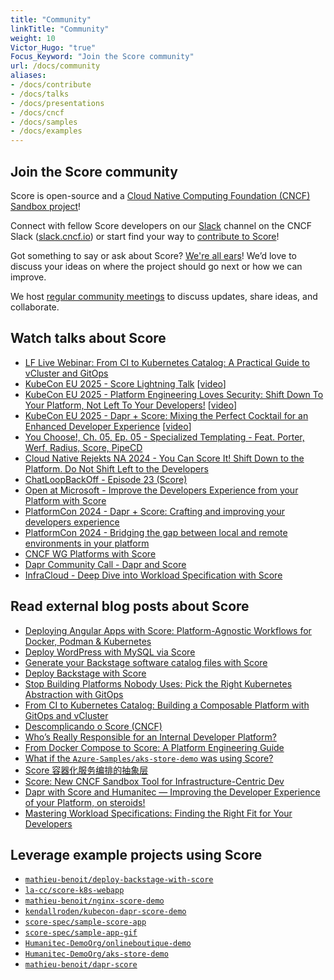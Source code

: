 ```yaml
---
title: "Community"
linkTitle: "Community"
weight: 10
Victor_Hugo: "true"
Focus_Keyword: "Join the Score community"
url: /docs/community
aliases:
- /docs/contribute
- /docs/talks
- /docs/presentations
- /docs/cncf
- /docs/samples
- /docs/examples
---
```


## Join the Score community

Score is open-source and a [Cloud Native Computing Foundation (CNCF) Sandbox project](https://www.cncf.io/projects/score/)!

Connect with fellow Score developers on our [Slack](https://cloud-native.slack.com/archives/C07DN0D1UCW) channel on the CNCF Slack ([slack.cncf.io](https://slack.cncf.io/)) or start find your way to [contribute to Score](https://github.com/score-spec/spec/blob/main/CONTRIBUTING.md)!

Got something to say or ask about Score? [We're all ears](https://github.com/score-spec/spec/discussions)! We’d love to discuss your ideas on where the project should go next or how we can improve.

We host [regular community meetings](https://github.com/score-spec/spec?tab=readme-ov-file#-get-in-touch) to discuss updates, share ideas, and collaborate.

## Watch talks about Score

- [LF Live Webinar: From CI to Kubernetes Catalog: A Practical Guide to vCluster and GitOps](https://youtu.be/U4AgmEo3oV8)
- [KubeCon EU 2025 - Score Lightning Talk](https://sched.co/1tcwp) [[video](https://youtu.be/Nq_PgPKZHsc?list=PLj6h78yzYM2MP0QhYFK8HOb8UqgbIkLMc)]
- [KubeCon EU 2025 - Platform Engineering Loves Security: Shift Down To Your Platform, Not Left To Your Developers!](https://sched.co/1txGE) [[video](https://youtu.be/Es3DBj2UgIE?list=PLj6h78yzYM2MP0QhYFK8HOb8UqgbIkLMc)]
- [KubeCon EU 2025 - Dapr + Score: Mixing the Perfect Cocktail for an Enhanced Developer Experience](https://sched.co/1txGi) [[video](https://youtu.be/-fGztPUuD8k?list=PLj6h78yzYM2MP0QhYFK8HOb8UqgbIkLMc)]
- [You Choose!, Ch. 05, Ep. 05 - Specialized Templating - Feat. Porter, Werf, Radius, Score, PipeCD](https://youtu.be/TEZVeWsirsw)
- [Cloud Native Rejekts NA 2024 - You Can Score It! Shift Down to the Platform. Do Not Shift Left to the Developers](https://youtu.be/qdk5mLEnrNo)
- [ChatLoopBackOff - Episode 23 (Score)](https://www.youtube.com/watch?v=BRiZ0t6MYNo&list=PLj6h78yzYM2PnyOsrsCbR_kqjCKfPObHK&index=22)
- [Open at Microsoft - Improve the Developers Experience from your Platform with Score](https://learn.microsoft.com/en-us/shows/open-at-microsoft/improve-the-developers-experience-from-your-platform-with-score)
- [PlatformCon 2024 - Dapr + Score: Crafting and improving your developers experience](https://platformcon.com/talks/dapr-score-crafting-and-improving-your-developers-experience)
- [PlatformCon 2024 - Bridging the gap between local and remote environments in your platform](https://platformcon.com/talks/bridging-the-gap-between-local-and-remote-environments-in-your-platform)
- [CNCF WG Platforms with Score](https://www.youtube.com/watch?v=P6otOxdOKDk&t=1260s)
- [Dapr Community Call - Dapr and Score](https://www.youtube.com/watch?v=4gT0Y6QxinU&t=141s)
- [InfraCloud - Deep Dive into Workload Specification with Score](https://www.infracloud.io/webinars/deep-dive-into-workload-specification-with-score/)

## Read external blog posts about Score

- [Deploying Angular Apps with Score: Platform-Agnostic Workflows for Docker, Podman & Kubernetes](https://blog.cloudikeme.com/posts/deploy-angular-apps-with-score-to-docker-kubernetes/)
- [Deploy WordPress with MySQL via Score](https://blog.cloudikeme.com/posts/deploy-wordpress-to-docker-with-score-compose/)
- [Generate your Backstage software catalog files with Score](https://medium.com/@mabenoit/generate-your-backstage-software-catalog-files-with-score-b62aa33e8ecc)
- [Deploy Backstage with Score](https://medium.com/@mabenoit/deploy-backstage-with-score-45bb2d7c2d90)
- [Stop Building Platforms Nobody Uses: Pick the Right Kubernetes Abstraction with GitOps](https://itnext.io/stop-building-platforms-nobody-uses-pick-the-right-kubernetes-abstraction-with-gitops-64681357690f)
- [From CI to Kubernetes Catalog: Building a Composable Platform with GitOps and vCluster](https://itnext.io/from-ci-to-kubernetes-catalog-building-a-composable-platform-with-gitops-and-vcluster-7e1decaa81da)
- [Descomplicando o Score (CNCF)](https://www.linkedin.com/pulse/descomplicando-o-score-cncf-clecio-antao-nyt3f/)
- [Who’s Really Responsible for an Internal Developer Platform?](https://itnext.io/whos-really-responsible-for-an-internal-developer-platform-5dce5f2a0401)
- [From Docker Compose to Score: A Platform Engineering Guide](https://waynegoosen.com/post/platform-engineering-transition-docker-compose-to-score-specification/)
- [What if the `Azure-Samples/aks-store-demo` was using Score?](https://itnext.io/what-if-the-azure-samples-aks-store-demo-was-using-score-655c55f1c3dd)
- [Score 容器化服务编排的抽象层](https://george.betterde.com/cn/devops/20240801/)
- [Score: New CNCF Sandbox Tool for Infrastructure-Centric Dev](https://thenewstack.io/score-new-cncf-sandbox-tool-for-infrastructure-centric-dev/)
- [Dapr with Score and Humanitec — Improving the Developer Experience of your Platform, on steroids!](https://medium.com/@mabenoit/dapr-with-score-and-humanitec-developer-experience-with-your-platform-on-steroids-a848f2de0a5a)
- [Mastering Workload Specifications: Finding the Right Fit for Your Developers](https://www.infracloud.io/blogs/mastering-workload-specifications/)

## Leverage example projects using Score

- [`mathieu-benoit/deploy-backstage-with-score`](https://github.com/mathieu-benoit/deploy-backstage-with-score)
- [`la-cc/score-k8s-webapp`](https://github.com/la-cc/score-k8s-webapp)
- [`mathieu-benoit/nginx-score-demo`](https://github.com/mathieu-benoit/nginx-score-demo)
- [`kendallroden/kubecon-dapr-score-demo`](https://github.com/kendallroden/kubecon-dapr-score-demo)
- [`score-spec/sample-score-app`](https://github.com/score-spec/sample-score-app)
- [`score-spec/sample-app-gif`](https://github.com/score-spec/sample-app-gif)
- [`Humanitec-DemoOrg/onlineboutique-demo`](https://github.com/Humanitec-DemoOrg/onlineboutique-demo)
- [`Humanitec-DemoOrg/aks-store-demo`](https://github.com/Humanitec-DemoOrg/aks-store-demo)
- [`mathieu-benoit/dapr-score`](https://github.com/mathieu-benoit/dapr-score-humanitec)
